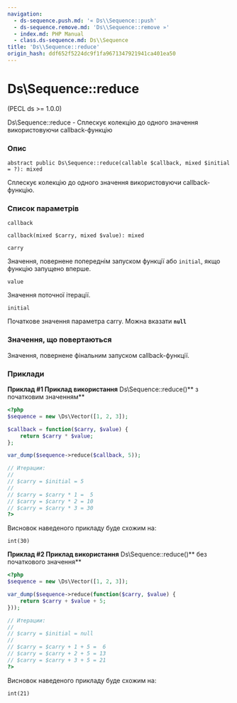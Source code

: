 ```yaml
---
navigation:
  - ds-sequence.push.md: '« Ds\\Sequence::push'
  - ds-sequence.remove.md: 'Ds\\Sequence::remove »'
  - index.md: PHP Manual
  - class.ds-sequence.md: Ds\\Sequence
title: 'Ds\\Sequence::reduce'
origin_hash: ddf652f5224dc9f1fa9671347921941ca401ea50
---
```

# Ds\\Sequence::reduce

(PECL ds >= 1.0.0)

Ds\\Sequence::reduce - Сплескує колекцію до одного значення використовуючи callback-функцію

### Опис

```methodsynopsis
abstract public Ds\Sequence::reduce(callable $callback, mixed $initial = ?): mixed
```

Сплескує колекцію до одного значення використовуючи callback-функцію.

### Список параметрів

`callback`

```methodsynopsis
callback(mixed $carry, mixed $value): mixed
```

`carry`

Значення, повернене попереднім запуском функції або `initial`, якщо функцію запущено вперше.

`value`

Значення поточної ітерації.

`initial`

Початкове значення параметра carry. Можна вказати **`null`**

### Значення, що повертаються

Значення, повернене фінальним запуском callback-функції.

### Приклади

**Приклад #1 Приклад використання** Ds\\Sequence::reduce()\*\* з початковим значенням\*\*

```php
<?php
$sequence = new \Ds\Vector([1, 2, 3]);

$callback = function($carry, $value) {
    return $carry * $value;
};

var_dump($sequence->reduce($callback, 5));

// Итерации:
//
// $carry = $initial = 5
//
// $carry = $carry * 1 =  5
// $carry = $carry * 2 = 10
// $carry = $carry * 3 = 30
?>
```

Висновок наведеного прикладу буде схожим на:

```
int(30)
```

**Приклад #2 Приклад використання** Ds\\Sequence::reduce()\*\* без початкового значення\*\*

```php
<?php
$sequence = new \Ds\Vector([1, 2, 3]);

var_dump($sequence->reduce(function($carry, $value) {
    return $carry + $value + 5;
}));

// Итерации:
//
// $carry = $initial = null
//
// $carry = $carry + 1 + 5 =  6
// $carry = $carry + 2 + 5 = 13
// $carry = $carry + 3 + 5 = 21
?>
```

Висновок наведеного прикладу буде схожим на:

```
int(21)
```

